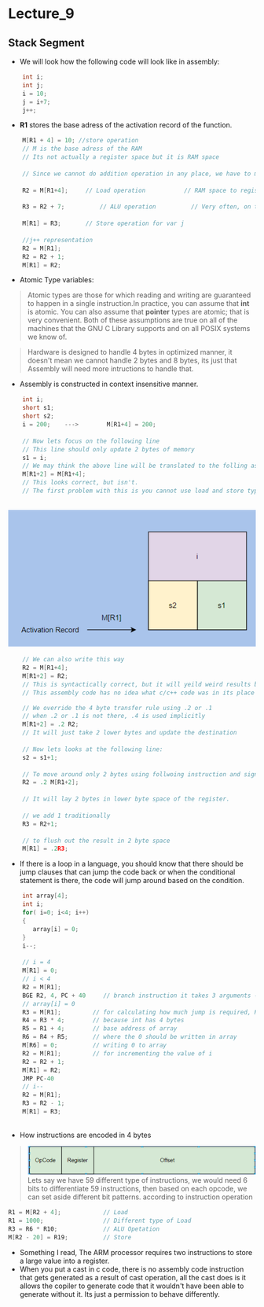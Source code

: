 Lecture_9
========================

<h2> Stack Segment </h2>
 
- We will look how the following code will look like in assembly:
 
```C
    int i;
    int j;
    i = 10;
    j = i+7;
    j++;
```


- **R1** stores the base adress of the activation record of the function. 

```C
    M[R1 + 4] = 10; //store operation    
    // M is the base adress of the RAM 
    // Its not actually a register space but it is RAM space
    
    // Since we cannot do addition operation in any place, we have to move the value of i to a register where we can do the addition.
    
    R2 = M[R1+4];     // Load operation           // RAM space to register space
    
    R3 = R2 + 7;          // ALU operation          // Very often, on the right hand side of ALU operation is a single register and an integer, or two registers
    
    M[R1] = R3;       // Store operation for var j
    
    //j++ representation
    R2 = M[R1];
    R2 = R2 + 1;
    M[R1] = R2;
```
- Atomic Type variables: 
> Atomic types are those for which reading and writing are guaranteed to happen in a single instruction.In practice, you can assume that **int** is atomic. You can also assume that **pointer** types are atomic; that is very convenient. Both of these assumptions are true on all of the machines that the GNU C Library supports and on all POSIX systems we know of.

> Hardware is designed to handle 4 bytes in optimized manner, it doesn't mean we cannot handle 2 bytes and 8 bytes, its just that Assembly will need more intructions to handle that.

- Assembly is constructed in context insensitive manner.

```C
    int i;
    short s1;
    short s2;
    i = 200;    --->        M[R1+4] = 200;
    
    // Now lets focus on the following line
    // This line should only update 2 bytes of memory
    s1 = i;
    // We may think the above line will be translated to the folling assembly code.
    M[R1+2] = M[R1+4];
    // This looks correct, but isn't.  
    // The first problem with this is you cannot use load and store type of statements in one go. It would require assembly instruction to encode in 4 bytes. the source memory address and destination memory adress.
    
```
![qownnotes-media-nTyiON](media/qownnotes-media-nTyiON.png)


```C
    // We can also write this way  
    R2 = M[R1+4];
    M[R1+2] = R2; 
    // This is syntactically correct, but it will yeild weird results because it is writing 4 bytes in the "short type" memory, so it will go over board and also modify adjacent memory space.  
    // This assembly code has no idea what c/c++ code was in its place to generate this code
```

 
```C
    // We override the 4 byte transfer rule using .2 or .1
    // when .2 or .1 is not there, .4 is used implicitly 
    M[R1+2] = .2 R2;
    // It will just take 2 lower bytes and update the destination
    
    // Now lets looks at the following line:
    s2 = s1+1;
    
    // To move around only 2 bytes using follwoing instruction and sign extention is used inside the rest of the 2 byte register space.
    R2 = .2 M[R1+2]; 

    // It will lay 2 bytes in lower byte space of the register.

    // we add 1 traditionally 
    R3 = R2+1;
    
    // to flush out the result in 2 byte space 
    M[R1] = .2R3;
```


- If there is a loop in a language, you should know that there should be jump clauses that can jump the code back or when the conditional statement is there, the code will jump around based on the condition.
```C
    int array[4];
    int i;
    for( i=0; i<4; i++)
    {
       array[i] = 0; 
    }  
    i--;  
  
    // i = 4
    M[R1] = 0;
    // i < 4
    R2 = M[R1];
    BGE R2, 4, PC + 40     // branch instruction it takes 3 arguments -> first register or ocnst, second regist or const, target address which is the place to jump to if branch condition passes
    // array[i] = 0
    R3 = M[R1];         // for calculating how much jump is required, R3 has a value of i
    R4 = R3 * 4;        // because int has 4 bytes
    R5 = R1 + 4;        // base address of array
    R6 = R4 + R5;       // where the 0 should be written in array
    M[R6] = 0;          // writing 0 to array
    R2 = M[R1];         // for incrementing the value of i
    R2 = R2 + 1;
    M[R1] = R2;
    JMP PC-40
    // i--
    R2 = M[R1];
    R3 = R2 - 1;
    M[R1] = R3;
   
```
- How instructions are encoded in 4 bytes 
> ![qownnotes-media-uzFkYh](media/qownnotes-media-uzFkYh.png)
> Lets say we have 59 different type of instructions, we would need 6 bits to differentiate 59 instructions, then based on each opcode, we can set aside different bit patterns. according to instruction operation
```C
R1 = M[R2 + 4];            // Load
R1 = 1000;                 // Different type of Load                    
R3 = R6 * R10;             // ALU Opetation
M[R2 - 20] = R19;          // Store                        
```
- Something I read, The ARM processor requires two instructions to store a large value into a register.
- When you put a cast in c code, there is no assembly code instruction that gets generated as a result of cast operation, all the cast does is it allows the copiler to generate code that it wouldn't have been able to generate without it. Its just a permission to behave differently.
